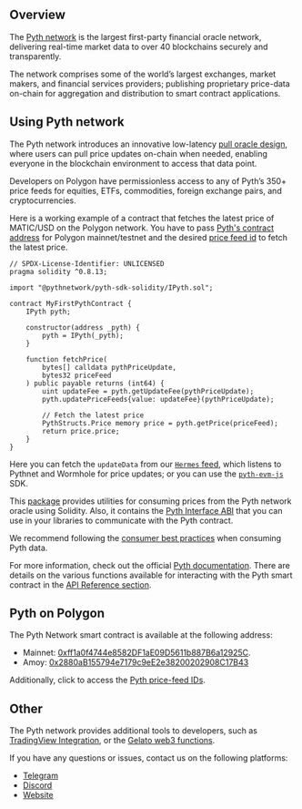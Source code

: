 ## Overview

The [Pyth network](https://pyth.network/) is the largest first-party financial oracle network, delivering real-time market data to over 40 blockchains securely and transparently.

The network comprises some of the world’s largest exchanges, market makers, and financial services providers; publishing proprietary price-data on-chain for aggregation and distribution to smart contract applications.

## Using Pyth network
                                                                                       
The Pyth network introduces an innovative low-latency [pull oracle design](https://docs.pyth.network/documentation/pythnet-price-feeds/on-demand), where users can pull price updates on-chain when needed, enabling everyone in the blockchain environment to access that data point. 

Developers on Polygon have permissionless access to any of Pyth’s 350+ price feeds for equities, ETFs, commodities, foreign exchange pairs, and cryptocurrencies.

Here is a working example of a contract that fetches the latest price of MATIC/USD on the Polygon network. 
You have to pass [Pyth's contract address](https://docs.pyth.network/price-feeds/contract-addresses/evm) for Polygon mainnet/testnet and the desired [price feed id](https://pyth.network/developers/price-feed-ids) to fetch the latest price.

```solidity 
// SPDX-License-Identifier: UNLICENSED
pragma solidity ^0.8.13;

import "@pythnetwork/pyth-sdk-solidity/IPyth.sol";

contract MyFirstPythContract {
    IPyth pyth;

    constructor(address _pyth) {
        pyth = IPyth(_pyth);
    }

    function fetchPrice(
        bytes[] calldata pythPriceUpdate,
        bytes32 priceFeed
    ) public payable returns (int64) {
        uint updateFee = pyth.getUpdateFee(pythPriceUpdate);
        pyth.updatePriceFeeds{value: updateFee}(pythPriceUpdate);

        // Fetch the latest price
        PythStructs.Price memory price = pyth.getPrice(priceFeed);
        return price.price;
    }
}

```

Here you can fetch the `updateData` from our [`Hermes` feed](https://docs.pyth.network/price-feeds/pythnet-price-feeds/hermes), which listens to Pythnet and Wormhole for price updates; or you can use the [`pyth-evm-js`](https://github.com/pyth-network/pyth-crosschain/blob/main/target_chains/ethereum/sdk/js/src/EvmPriceServiceConnection.ts#L15) SDK. 


This [package](https://github.com/pyth-network/pyth-crosschain/tree/main/target_chains/ethereum/sdk/solidity) provides utilities for consuming prices from the Pyth network oracle using Solidity. Also, it contains the [Pyth Interface ABI](https://github.com/pyth-network/pyth-crosschain/blob/main/target_chains/ethereum/sdk/solidity/abis/IPyth.json) that you can use in your libraries to communicate with the Pyth contract.

We recommend following the [consumer best practices](https://docs.pyth.network/documentation/pythnet-price-feeds/best-practices) when consuming Pyth data. 

For more information, check out the official [Pyth documentation](https://docs.pyth.network/price-feeds). There are details on the various functions available for interacting with the Pyth smart contract in the [API Reference section](https://docs.pyth.network/price-feeds/api-reference/evm).

## Pyth on Polygon

The Pyth Network smart contract is available at the following address: 

- Mainnet: [0xff1a0f4744e8582DF1aE09D5611b887B6a12925C](https://polygonscan.com/address/0xff1a0f4744e8582df1ae09d5611b887b6a12925c).
- Amoy: [0x2880aB155794e7179c9eE2e38200202908C17B43](https://www.oklink.com/amoy/address/0x2880ab155794e7179c9ee2e38200202908c17b43)

Additionally, click to access the [Pyth price-feed IDs](https://pyth.network/developers/price-feed-ids).

## Other

The Pyth network provides additional tools to developers, such as [TradingView Integration](https://docs.pyth.network/guides/how-to-create-tradingview-charts), or the [Gelato web3 functions](https://docs.pyth.network/guides/how-to-schedule-price-updates-with-gelato).  

If you have any questions or issues, contact us on the following platforms: 

- [Telegram](https://t.me/Pyth_Network)
- [Discord](https://discord.gg/invite/PythNetwork)
- [Website](https://pyth.network/contact)
